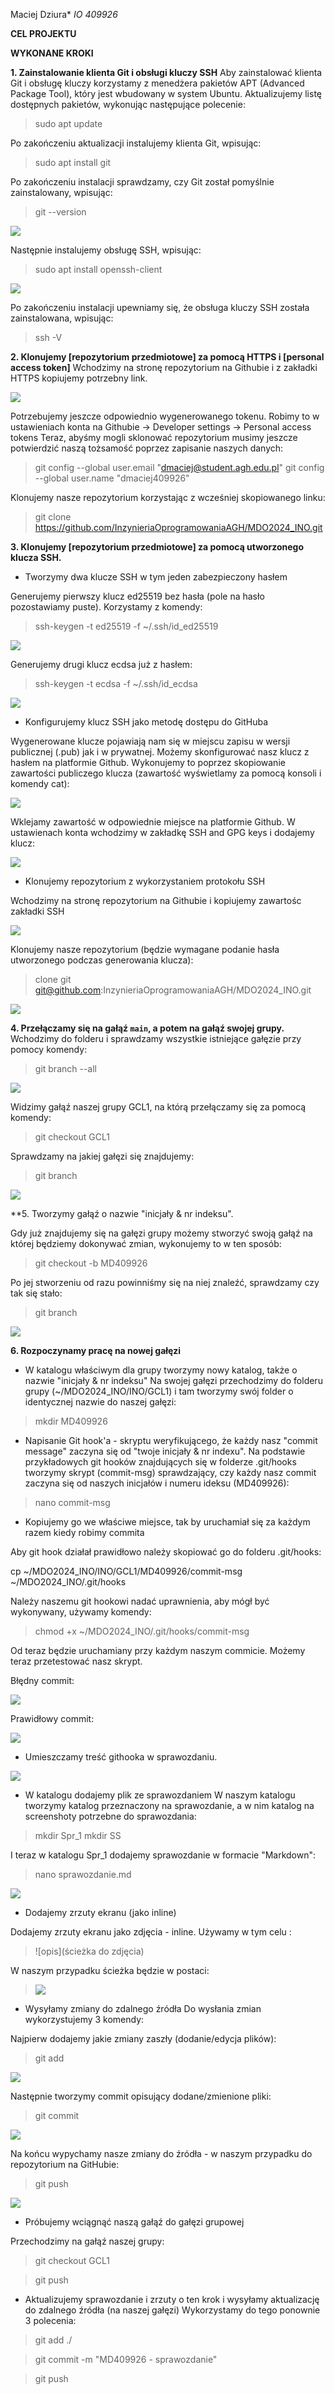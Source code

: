 Maciej Dziura*
*IO 409926*

**CEL PROJEKTU**


**WYKONANE KROKI**

**1. Zainstalowanie klienta Git i obsługi kluczy SSH**
Aby zainstalować klienta Git i obsługę kluczy korzystamy z menedżera pakietów APT (Advanced Package Tool), który jest wbudowany w system Ubuntu. Aktualizujemy listę dostępnych pakietów, wykonując następujące polecenie:

> sudo apt update

Po zakończeniu aktualizacji instalujemy klienta Git, wpisując:

> sudo apt install git

Po zakończeniu instalacji sprawdzamy, czy Git został pomyślnie zainstalowany, wpisując:

> git --version

![ ](./SS/1.png)

Następnie instalujemy obsługę SSH, wpisując:

> sudo apt install openssh-client

![ ](./SS/2.png)

Po zakończeniu instalacji upewniamy się, że obsługa kluczy SSH została zainstalowana, wpisując:

> ssh -V

**2. Klonujemy [repozytorium przedmiotowe] za pomocą HTTPS i [personal access token]**
Wchodzimy na stronę repozytorium na Githubie i z zakładki HTTPS kopiujemy potrzebny link.

![ ](./SS/3.png)

Potrzebujemy jeszcze odpowiednio wygenerowanego tokenu.
Robimy to w ustawieniach konta na Githubie -> Developer settings -> Personal access tokens
Teraz, abyśmy mogli sklonować repozytorium musimy jeszcze potwierdzić naszą tożsamość poprzez zapisanie naszych danych:

> git config --global user.email "dmaciej@student.agh.edu.pl"
> git config --global user.name "dmaciej409926"

Klonujemy nasze repozytorium korzystając z wcześniej skopiowanego linku:

> git clone https://github.com/InzynieriaOprogramowaniaAGH/MDO2024_INO.git

**3. Klonujemy [repozytorium przedmiotowe] za pomocą utworzonego klucza SSH.**

- Tworzymy dwa klucze SSH w tym jeden zabezpieczony hasłem

Generujemy pierwszy klucz ed25519 bez hasła (pole na hasło pozostawiamy puste). Korzystamy z komendy:

> ssh-keygen -t ed25519 -f ~/.ssh/id_ed25519

![ ](./SS/4.png)

Generujemy drugi klucz ecdsa już z hasłem:

> ssh-keygen -t ecdsa -f ~/.ssh/id_ecdsa

![ ](./SS/5.png)

- Konfigurujemy klucz SSH jako metodę dostępu do GitHuba

Wygenerowane klucze pojawiają nam się w miejscu zapisu w wersji publicznej (.pub) jak i w prywatnej. Możemy skonfigurować nasz klucz z hasłem na platformie Github. Wykonujemy to poprzez skopiowanie zawartości publiczego klucza (zawartość wyświetlamy za pomocą konsoli i komendy cat):

![ ](./SS/6.png)

Wklejamy zawartość w odpowiednie miejsce na platformie Github. W ustawienach konta wchodzimy w zakładkę SSH and GPG keys i dodajemy klucz:

![ ](./SS/7.png)

- Klonujemy repozytorium z wykorzystaniem protokołu SSH

Wchodzimy na stronę repozytorium na Githubie i kopiujemy zawartośc zakładki SSH

![ ](./SS/8.png)

Klonujemy nasze repozytorium (będzie wymagane podanie hasła utworzonego podczas generowania klucza):

> clone git git@github.com:InzynieriaOprogramowaniaAGH/MDO2024_INO.git

![ ](./SS/9.png)

**4. Przełączamy się na gałąź ```main```, a potem na gałąź swojej grupy.**
Wchodzimy do folderu i sprawdzamy wszystkie istniejące gałęzie przy pomocy komendy:

> git branch --all

![ ](./SS/10.png)

Widzimy gałąź naszej grupy GCL1, na którą przełączamy się za pomocą komendy:

> git checkout GCL1

Sprawdzamy na jakiej gałęzi się znajdujemy:

> git branch

![ ](./SS/11.png)


**5. Tworzymy gałąź o nazwie "inicjały & nr indeksu".

Gdy już znajdujemy się na gałęzi grupy możemy stworzyć swoją gałąź na której będziemy dokonywać zmian, wykonujemy to w ten sposób:

> git checkout -b MD409926

Po jej stworzeniu od razu powinniśmy się na niej znaleźć, sprawdzamy czy tak się stało:

> git branch

![ ](./SS/12.png)

**6. Rozpoczynamy pracę na nowej gałęzi**

- W katalogu właściwym dla grupy tworzymy nowy katalog, także o nazwie "inicjały & nr indeksu"
Na swojej gałęzi przechodzimy do folderu grupy (~/MDO2024_INO/INO/GCL1) i tam tworzymy swój folder o identycznej nazwie do naszej gałęzi:

> mkdir MD409926 

- Napisanie Git hook'a - skryptu weryfikującego, że każdy nasz "commit message" zaczyna się od "twoje inicjały & nr indexu".
Na podstawie przykładowych git hooków znajdujących się w folderze .git/hooks tworzymy skrypt (commit-msg) sprawdzający, czy każdy nasz commit zaczyna się od naszych inicjałów i numeru ideksu (MD409926):

> nano commit-msg

- Kopiujemy go we właściwe miejsce, tak by uruchamiał się za każdym razem kiedy robimy commita

Aby git hook działał prawidłowo należy skopiować go do folderu .git/hooks:

cp ~/MDO2024_INO/INO/GCL1/MD409926/commit-msg ~/MDO2024_INO/.git/hooks

Należy naszemu git hookowi nadać uprawnienia, aby mógł być wykonywany, używamy komendy:

> chmod +x ~/MDO2024_INO/.git/hooks/commit-msg

Od teraz będzie uruchamiany przy każdym naszym commicie. Możemy teraz przetestować nasz skrypt.

Błędny commit:

![ ](./SS/14.png)

Prawidłowy commit:

![ ](./SS/15.png)

- Umieszczamy treść githooka w sprawozdaniu.

![ ](./SS/13.png)

- W katalogu dodajemy plik ze sprawozdaniem
W naszym katalogu tworzymy katalog przeznaczony na sprawozdanie, a w nim katalog na screenshoty potrzebne do sprawozdania:

> mkdir Spr_1
> mkdir SS

I teraz w katalogu Spr_1 dodajemy sprawozdanie w formacie "Markdown":

> nano sprawozdanie.md

![ ](./SS/16.png)

- Dodajemy zrzuty ekranu (jako inline)

Dodajemy zrzuty ekranu jako zdjęcia - inline. Używamy w tym celu :

> ![opis](ścieżka do zdjęcia)

W naszym przypadku ścieżka będzie w postaci:

> ![ ](./SS/nazwa_zdjęcia)

- Wysyłamy zmiany do zdalnego źródła
Do wysłania zmian wykorzystujemy 3 komendy:

Najpierw dodajemy jakie zmiany zaszły (dodanie/edycja plików):

> git add

![ ](./SS/17.png)

Następnie tworzymy commit opisujący dodane/zmienione pliki:

> git commit

![ ](./SS/18.png)

Na końcu wypychamy nasze zmiany do źródła - w naszym przypadku do repozytorium na GitHubie:

> git push

![ ](./SS/19.png)

- Próbujemy wciągnąć naszą gałąź do gałęzi grupowej

Przechodzimy na gałąź naszej grupy:

> git checkout GCL1

> git push

- Aktualizujemy sprawozdanie i zrzuty o ten krok i wysyłamy aktualizację do zdalnego źródła (na naszej gałęzi)
Wykorzystamy do tego ponownie 3 polecenia:

> git add ./

> git commit -m "MD409926 - sprawozdanie"

> git push 
